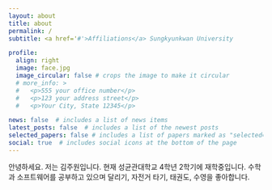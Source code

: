 ```yaml
---
layout: about
title: about
permalink: /
subtitle: <a href='#'>Affiliations</a> Sungkyunkwan University

profile:
  align: right
  image: face.jpg
  image_circular: false # crops the image to make it circular
  # more_info: >
  #   <p>555 your office number</p>
  #   <p>123 your address street</p>
  #   <p>Your City, State 12345</p>

news: false  # includes a list of news items
latest_posts: false  # includes a list of the newest posts
selected_papers: false # includes a list of papers marked as "selected={true}"
social: true  # includes social icons at the bottom of the page
---
```


안녕하세요. 저는 김주원입니다. 현재 성균관대학교 4학년 2학기에 재학중입니다.
수학과 소프트웨어를 공부하고 있으며 달리기, 자전거 타기, 태권도, 수영을 좋아합니다.
